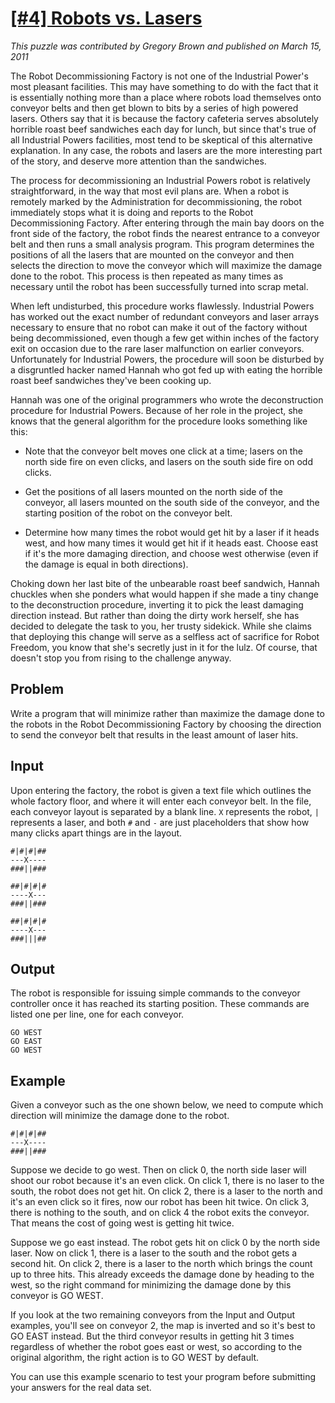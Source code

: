 # [[#4] Robots vs. Lasers](http://puzzlenode.com/puzzles/4-robots-vs-lasers)

_This puzzle was contributed by Gregory Brown and published on March 15, 2011_

The Robot Decommissioning Factory is not one of the Industrial Power's most pleasant facilities. This may have something to do with the fact that it is essentially nothing more than a place where robots load themselves onto conveyor belts and then get blown to bits by a series of high powered lasers. Others say that it is because the factory cafeteria serves absolutely horrible roast beef sandwiches each day for lunch, but since that's true of all Industrial Powers facilities, most tend to be skeptical of this alternative explanation. In any case, the robots and lasers are the more interesting part of the story, and deserve more attention than the sandwiches.

The process for decommissioning an Industrial Powers robot is relatively straightforward, in the way that most evil plans are. When a robot is remotely marked by the Administration for decommissioning, the robot immediately stops what it is doing and reports to the Robot Decommissioning Factory. After entering through the main bay doors on the front side of the factory, the robot finds the nearest entrance to a conveyor belt and then runs a small analysis program. This program determines the positions of all the lasers that are mounted on the conveyor and then selects the direction to move the conveyor which will maximize the damage done to the robot. This process is then repeated as many times as necessary until the robot has been successfully turned into scrap metal.

When left undisturbed, this procedure works flawlessly. Industrial Powers has worked out the exact number of redundant conveyors and laser arrays necessary to ensure that no robot can make it out of the factory without being decommissioned, even though a few get within inches of the factory exit on occasion due to the rare laser malfunction on earlier conveyors. Unfortunately for Industrial Powers, the procedure will soon be disturbed by a disgruntled hacker named Hannah who got fed up with eating the horrible roast beef sandwiches they've been cooking up.

Hannah was one of the original programmers who wrote the deconstruction procedure for Industrial Powers. Because of her role in the project, she knows that the general algorithm for the procedure looks something like this:

* Note that the conveyor belt moves one click at a time; lasers on the north side fire on even clicks, and lasers on the south side fire on odd clicks.

* Get the positions of all lasers mounted on the north side of the conveyor, all lasers mounted on the
  south side of the conveyor, and the starting position of the robot on the conveyor belt.

* Determine how many times the robot would get hit by a laser if it heads west, and how many times it would get hit if it heads east. Choose east if it's the more damaging direction, and choose west otherwise (even if the damage is equal in both directions).

Choking down her last bite of the unbearable roast beef sandwich, Hannah chuckles when she ponders what would happen if she made a tiny change to the deconstruction procedure, inverting it to pick the least damaging direction instead. But rather than doing the dirty work herself, she has decided to delegate the task to you, her trusty sidekick. While she claims that deploying this change will serve as a selfless act of sacrifice for Robot Freedom, you know that she's secretly just in it for the lulz. Of course, that doesn't stop you from rising to the challenge anyway.

## Problem

Write a program that will minimize rather than maximize the damage done to the robots in the Robot Decommissioning Factory by choosing the direction to send the conveyor belt that results in the least amount of laser hits.

## Input

Upon entering the factory, the robot is given a text file which outlines the whole factory floor, and where it will enter each conveyor belt. In the file, each conveyor layout is separated by a blank line. `X` represents the robot, `|` represents a laser, and both `#` and `-` are just placeholders that show how many clicks apart things are in the layout.

    #|#|#|##
    ---X----
    ###||###

    ##|#|#|#
    ----X---
    ###||###

    ##|#|#|#
    ----X---
    ###|||##

## Output

The robot is responsible for issuing simple commands to the conveyor controller once it has reached its starting position. These commands are listed one per line, one for each conveyor.

    GO WEST
    GO EAST
    GO WEST

## Example

Given a conveyor such as the one shown below, we need to compute which direction will minimize the damage done to the robot.

    #|#|#|##
    ---X----
    ###||###

Suppose we decide to go west. Then on click 0, the north side laser will shoot our robot because it's an even click. On click 1, there is no laser to the south, the robot does not get hit. On click 2, there is a laser to the north and it's an even click so it fires, now our robot has been hit twice. On click 3, there is nothing to the south, and on click 4 the robot exits the conveyor. That means the cost of going west is getting hit twice.

Suppose we go east instead. The robot gets hit on click 0 by the north side laser. Now on click 1, there is a laser to the south and the robot gets a second hit. On click 2, there is a laser to the north which brings the count up to three hits. This already exceeds the damage done by heading to the west, so the right command for minimizing the damage done by this conveyor is GO WEST.

If you look at the two remaining conveyors from the Input and Output examples, you'll see on conveyor 2, the map is inverted and so it's best to GO EAST instead. But the third conveyor results in getting hit 3 times regardless of whether the robot goes east or west, so according to the original algorithm, the right action is to GO WEST by default.

You can use this example scenario to test your program before submitting your answers for the real data set.